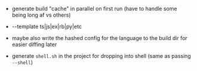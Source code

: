 - generate build "cache" in parallel on first run
  (have to handle some being long af vs others)

- --template ts|js|ex|rb|py|etc

- maybe also write the hashed config for the language to the build dir
  for easier diffing later

- generate `shell.sh` in the project for dropping into shell
  (same as passing `--shell`)
